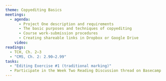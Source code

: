 ```yaml
---
theme: Copyediting Basics
meetings:
  - agenda:
      - Project One description and requirements
      - The basic purposes and techniques of copyediting
      - Course work-submission procedures
      - Creating shareable links in Dropbox or Google Drive
    video:
readings:
  - TCH, Ch. 2–3
  - "CMS, Ch. 2: 2.90–2.99"
tasks:
  - "Editing Exercise #1 (traditional marking)"
  - Participate in the Week Two Reading Discussion thread on Basecamp
---
```

